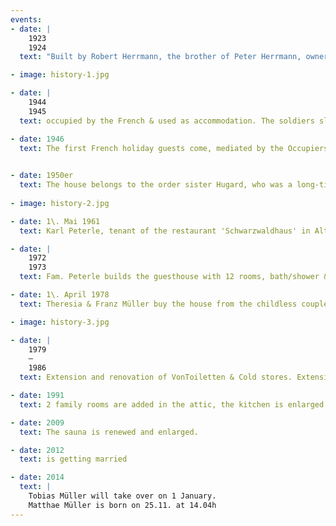 ```yaml
---
events:
- date: |
    1923  
    1924
  text: "Built by Robert Herrmann, the brother of Peter Herrmann, owner of the hotel Hirschen, as Pension house Sonnenschein. The roofing ceremony motto: ‚To this place, God has helped me, he built with this House. He can now also help me and bless all who go in and out’"

- image: history-1.jpg

- date: |
    1944  
    1945
  text: occupied by the French & used as accommodation. The soldiers slept in the restaurant.

- date: 1946
  text: The first French holiday guests come, mediated by the Occupiers & State sponsored from Paris.
  

- date: 1950er
  text: The house belongs to the order sister Hugard, who was a long-time superior on the ‘Bühlerhöhe and leads it as a pension. After her death she left the house of the city of Staufen, which leased it to Mrs. Erika Barquet.
  
- image: history-2.jpg

- date: 1\. Mai 1961
  text: Karl Peterle, tenant of the restaurant 'Schwarzwaldhaus' in Altglashütten, buys the house, gives him his name and reopens it as a hotel restaurant. The pension price is approx. 16.0-DM, 10% service as well as heating costs are charged extra.

- date: |
    1972   
    1973
  text: Fam. Peterle builds the guesthouse with 12 rooms, bath/shower & WC on most rooms, house intercom and a TV room. Television in the guest rooms is available on request.

- date: 1\. April 1978
  text: Theresia & Franz Müller buy the house from the childless couple Peterle, after a buy of the rented restaurant 'Jostalstüble' at Neustadt did not come about.

- image: history-3.jpg

- date: |
    1979  
    —  
    1986
  text: Extension and renovation of VonToiletten & Cold stores. Extension of the restaurant by roofing of the Terrace (breakfast room), kitchen remodeling, new counter system complete insulation and new wood cladding of the main house

- date: 1991
  text: 2 family rooms are added in the attic, the kitchen is enlarged and the two houses are connected by the Hotel hall.

- date: 2009
  text: The sauna is renewed and enlarged.

- date: 2012
  text: is getting married

- date: 2014
  text: |
    Tobias Müller will take over on 1 January.  
    Matthae Müller is born on 25.11. at 14.04h
---
```

